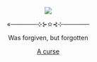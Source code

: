 <p align="center">
  <img src="https://github.com/user-attachments/assets/78ff873b-1d00-4dc0-9c6a-ac08b92ee5fe">
</p>
<p align="center">«──────⊹⊱✫⊰⊹──────</p>
<p align="center">Was forgiven, but forgotten</p>
<p align="center">
  <a href="">A curse</a>
</p>

